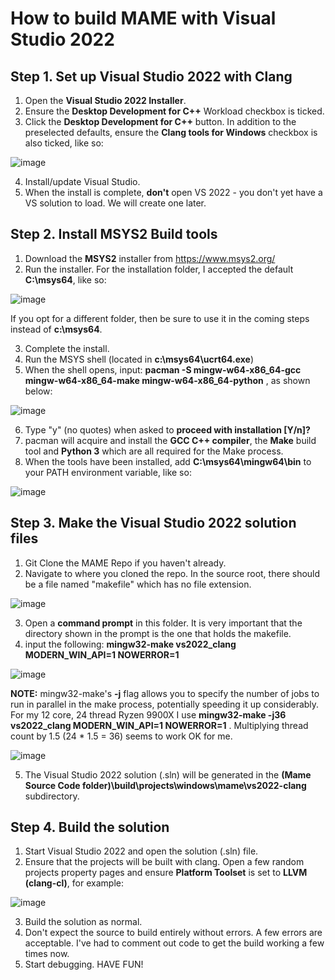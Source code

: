 # How to build MAME with Visual Studio 2022

## Step 1. Set up Visual Studio 2022 with Clang

1. Open the **Visual Studio 2022 Installer**.
2. Ensure the **Desktop Development for C++** Workload checkbox is ticked.
3. Click the **Desktop Development for C++** button. In addition to the preselected defaults, ensure the **Clang tools for Windows** checkbox is also ticked, like so:

![image](https://github.com/user-attachments/assets/deec2e92-2c84-4e55-966a-c201e54bfb32)

4. Install/update Visual Studio.
5. When the install is complete, **don't** open VS 2022 - you don't yet have a VS solution to load. We will create one later.
   

## Step 2. Install MSYS2 Build tools

1. Download the **MSYS2** installer from https://www.msys2.org/
2. Run the installer. For the installation folder, I accepted the default **C:\msys64**, like so:

![image](https://github.com/user-attachments/assets/90bb0c38-7450-4b5b-bb94-089e2cf74714)

If you opt for a different folder, then be sure to use it in the coming steps instead of **c:\msys64**.

3. Complete the install. 
4. Run the MSYS shell (located in **c:\msys64\ucrt64.exe**)
5. When the shell opens, input: **pacman -S mingw-w64-x86_64-gcc mingw-w64-x86_64-make mingw-w64-x86_64-python** , as shown below:

![image](https://github.com/user-attachments/assets/0814810e-d512-4482-9e22-9f7128a30744)

6. Type "y" (no quotes) when asked to **proceed with installation [Y/n]?**
7. pacman will acquire and install the **GCC C++ compiler**, the **Make** build tool and **Python 3** which are all required for the Make process.
8. When the tools have been installed, add **C:\msys64\mingw64\bin** to your PATH environment variable, like so:

![image](https://github.com/user-attachments/assets/5a9d1882-b2fd-4af3-a65c-72edf9ed05eb)


## Step 3. Make the Visual Studio 2022 solution files 

1. Git Clone the MAME Repo if you haven't already.
2. Navigate to where you cloned the repo. In the source root, there should be a file named "makefile" which has no file extension.

![image](https://github.com/user-attachments/assets/994691d0-c4ba-48f7-8f3c-51c7efd37b4a)

3. Open a **command prompt** in this folder. It is very important that the directory shown in the prompt is the one that holds the makefile.
4. input the following: **mingw32-make vs2022_clang MODERN_WIN_API=1 NOWERROR=1**

![image](https://github.com/user-attachments/assets/322209df-e5d1-4a4b-8d89-80cb2877a9b1)


**NOTE:** mingw32-make's **-j** flag allows you to specify the number of jobs to run in parallel in the make process, potentially speeding it up considerably. For my 12 core, 24 thread Ryzen 9900X I use **mingw32-make -j36 vs2022_clang MODERN_WIN_API=1 NOWERROR=1** .  Multiplying thread count by 1.5  (24 * 1.5 = 36) seems to work OK for me.

![image](https://github.com/user-attachments/assets/547c6bbd-0d86-4095-8e37-44b97dada597)


5. The Visual Studio 2022 solution (.sln) will be generated in the **(Mame Source Code folder)\build\projects\windows\mame\vs2022-clang** subdirectory.


## Step 4. Build the solution

1. Start Visual Studio 2022 and open the solution (.sln) file.
2. Ensure that the projects will be built with clang. Open a few random projects property pages and ensure **Platform Toolset** is set to **LLVM (clang-cl)**, for example:

![image](https://github.com/user-attachments/assets/3185f5ad-5d72-4cc6-9b9a-4060f8b12646)

3. Build the solution as normal. 
4. Don't expect the source to build entirely without errors. A few errors are acceptable. I've had to comment out code to get the build working a few times now.
5. Start debugging. HAVE FUN!
